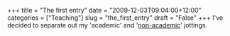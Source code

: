 +++
title = "The first entry"
date = "2009-12-03T09:04:00+12:00"
categories = ["Teaching"]
slug = "the_first_entry"
draft = "False"
+++
I've decided to separate out my 'academic' and
'[non-academic](/blog/)' jottings.

